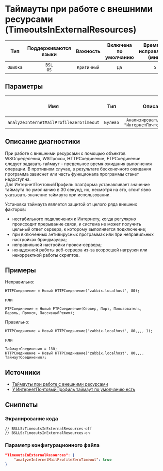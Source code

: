 # Таймауты при работе с внешними ресурсами (TimeoutsInExternalResources)

|   Тип    |    Поддерживаются<br>языки    |  Важность   |    Включена<br>по умолчанию    |    Время на<br>исправление (мин)    |                Теги                 |
|:--------:|:-----------------------------:|:-----------:|:------------------------------:|:-----------------------------------:|:-----------------------------------:|
| `Ошибка` |         `BSL`<br>`OS`         | `Критичный` |              `Да`              |                 `5`                 |    `unpredictable`<br>`standard`    |

## Параметры


|                   Имя                   |   Тип    |                      Описание                       |    Значение<br>по умолчанию    |
|:---------------------------------------:|:--------:|:---------------------------------------------------:|:------------------------------:|
| `analyzeInternetMailProfileZeroTimeout` | `Булево` | `Анализировать таймаут у "ИнтернетПочтовыйПрофиль"` |             `true`             |
<!-- Блоки выше заполняются автоматически, не трогать -->
## Описание диагностики

При работе с внешними ресурсами с помощью объектов WSОпределения, WSПрокси, HTTPСоединение, FTPСоединение следует задавать таймаут – предельное время ожидания выполнения операции. В противном случае, в результате бесконечного ожидания программа зависнет или часть функционала программы станет недоступна.  
Для ИнтернетПочтовыйПрофиль платформа устанавливает значение таймаута по умолчанию в 30 секунд, но, несмотря на это, стоит явно указывать значение таймаута при использовании.

Установка таймаута является защитой от целого ряда внешних факторов:

* нестабильного подключения к Интернету, когда регулярно происходит прерывание связи, и система не может получить цельный ответ сервера, к которому выполняется подключение;
* при включенных антивирусных программах или при неправильных настройках брандмауэра;
* неправильной настройки прокси-сервера;
* ненадежной работы веб-сервера из-за возросшей нагрузки или некорректной работы скриптов.

## Примеры

Неправильно:

```bsl
HTTPСоединение = Новый HTTPСоединение("zabbix.localhost", 80);
```

или

```bsl
FTPСоединение = Новый FTPСоединение(Сервер, Порт, Пользователь, Пароль, Прокси, ПассивныйРежим);
```

Правильно:

```bsl
HTTPСоединение = Новый HTTPСоединение("zabbix.localhost", 80,,,, 1);
```

или

```bsl
ТаймаутСоединения = 180;
HTTPСоединение = Новый HTTPСоединение("zabbix.localhost", 80,,,, ТаймаутСоединения);
```

## Источники

* [Таймауты при работе с внешними ресурсами](https://its.1c.ru/db/v8std#content:748:hdoc)
* [У ИнтернетПочтовыйПрофиль таймаут по умолчанию есть](https://its.1c.ru/db/metod8dev/content/2358/hdoc)

## Сниппеты

<!-- Блоки ниже заполняются автоматически, не трогать -->
### Экранирование кода

```bsl
// BSLLS:TimeoutsInExternalResources-off
// BSLLS:TimeoutsInExternalResources-on
```

### Параметр конфигурационного файла

```json
"TimeoutsInExternalResources": {
    "analyzeInternetMailProfileZeroTimeout": true
}
```
